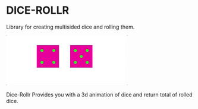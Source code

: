 # DICE-ROLLR

Library for creating multisided dice and rolling them.

![sample dice roll](/img/diceRoll.gif "Sample Dice Roll")

Dice-Rollr Provides you with a 3d animation of dice and return total of rolled dice.

